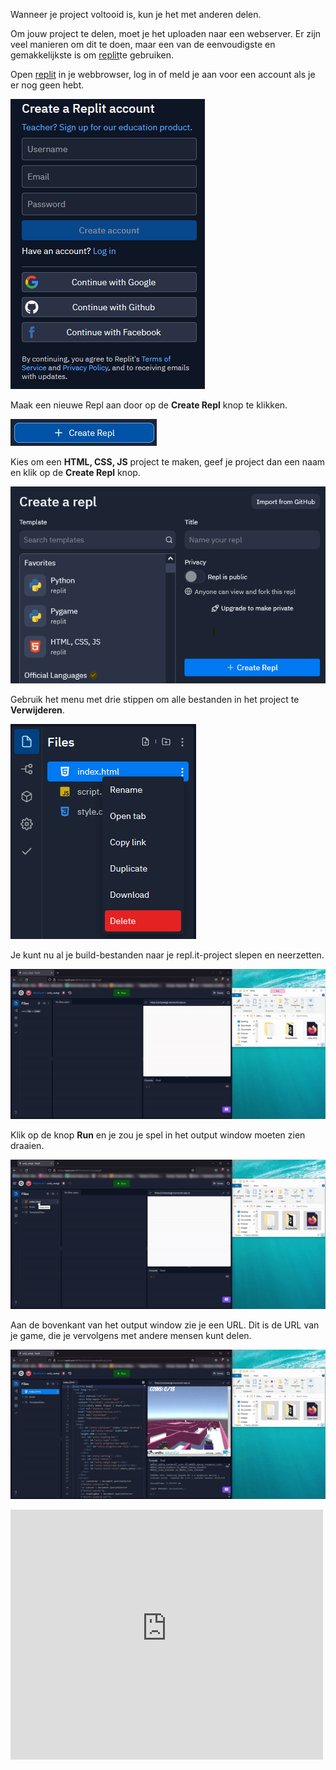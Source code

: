Wanneer je project voltooid is, kun je het met anderen delen.

Om jouw project te delen, moet je het uploaden naar een webserver. Er zijn veel manieren om dit te doen, maar een van de eenvoudigste en gemakkelijkste is om [replit](https://replit.com/signup?from=landing)te gebruiken.

Open [replit](https://replit.com/signup?from=landing) in je webbrowser, log in of meld je aan voor een account als je er nog geen hebt.

![aanmelden en inloggen bij replit](images/replit_signup.png)

Maak een nieuwe Repl aan door op de **Create Repl** knop te klikken.

![create repl knop](images/9_create_repl.png)

Kies om een **HTML, CSS, JS** project te maken, geef je project dan een naam en klik op de **Create Repl** knop.

![html-, css-, js-menu voor het maken van een nieuwe repl](images/10_html_repl.png)

Gebruik het menu met drie stippen om alle bestanden in het project te **Verwijderen**.

![menu geselecteerd voor het index bestand en de Delete knop in rood weergegeven](images/11_delete_files.png)

Je kunt nu al je build-bestanden naar je repl.it-project slepen en neerzetten.

![animatie van de Build, TemplateData en index.html overgebracht naar repl.it](images/transfer_files.gif)

Klik op de knop **Run** en je zou je spel in het output window moeten zien draaien.

![spel dat wordt uitgevoerd, weergegeven in het output venster](images/run_replit.gif)

Aan de bovenkant van het output window zie je een URL. Dit is de URL van je game, die je vervolgens met andere mensen kunt delen.

![url kopiëren en plakken in het browservenster om te laten zien dat de game online draait](images/share_online.gif)

<div>
  <iframe allowtransparency="true" width="500" height="400" src="https://sharegame.marcscott.repl.co/" frameborder="0"></iframe>
</div>






